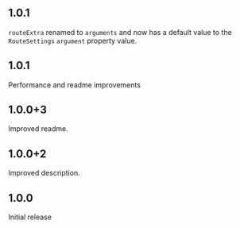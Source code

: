 ## 1.0.1
`routeExtra` renamed to `arguments` and now has a default value to the `RouteSettings` `argument` property value.
## 1.0.1
Performance and readme improvements
## 1.0.0+3
Improved readme.
## 1.0.0+2
Improved description.
## 1.0.0
Initial release